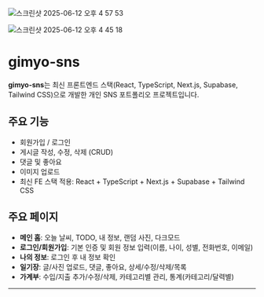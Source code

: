 
![스크린샷 2025-06-12 오후 4 57 53](https://github.com/user-attachments/assets/18ec33e7-736f-4e89-946b-73499d60afd4)

![스크린샷 2025-06-12 오후 4 45 18](https://github.com/user-attachments/assets/6fb10ee4-b8c6-498f-899a-8e6d425416fb)


# gimyo-sns

**gimyo-sns**는 최신 프론트엔드 스택(React, TypeScript, Next.js, Supabase, Tailwind CSS)으로 개발한 개인 SNS 포트폴리오 프로젝트입니다.

## 주요 기능

- 회원가입 / 로그인
- 게시글 작성, 수정, 삭제 (CRUD)
- 댓글 및 좋아요
- 이미지 업로드
- 최신 FE 스택 적용: React + TypeScript + Next.js + Supabase + Tailwind CSS

## 주요 페이지

- **메인 홈**: 오늘 날씨, TODO, 내 정보, 랜덤 사진, 다크모드
- **로그인/회원가입**: 기본 인증 및 회원 정보 입력(이름, 나이, 성별, 전화번호, 이메일)
- **나의 정보**: 로그인 후 내 정보 확인
- **일기장**: 글/사진 업로드, 댓글, 좋아요, 상세/수정/삭제/목록
- **가계부**: 수입/지출 추가/수정/삭제, 카테고리별 관리, 통계(카테고리/달력별)

---
